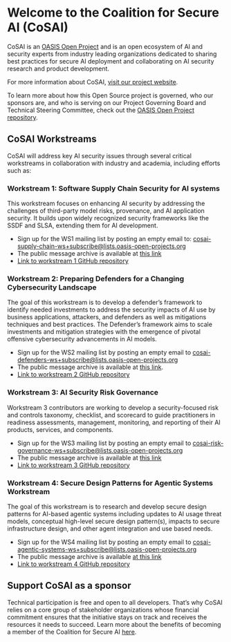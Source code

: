 
# Welcome to the Coalition for Secure AI (CoSAI)
CoSAI is an [OASIS Open Project](https://www.oasis-open.org/open-projects/) and is an open ecosystem of AI and security experts from industry leading organizations dedicated to sharing best practices for secure AI deployment and collaborating on AI security research and product development. 

For more information about CoSAI, [visit our project website](https://www.coalitionforsecureai.org/).

To learn more about how this Open Source project is governed, who our sponsors are, and who is serving on our Project Governing Board and Technical Steering Committee, check out the [OASIS Open Project repository](https://github.com/cosai-oasis/oasis-open-project).

## CoSAI Workstreams
CoSAI will address key AI security issues through several critical workstreams in collaboration with industry and academia, including efforts such as:

### Workstream 1: Software Supply Chain Security for AI systems
This workstream focuses on enhancing AI security by addressing the challenges of third-party model risks, provenance, and AI application security. It builds upon widely recognized security frameworks like the SSDF and SLSA, extending them for AI development. 
* Sign up for the WS1 mailing list by posting an empty email to: [cosai-supply-chain-ws+subscribe@lists.oasis-open-projects.org](mailto:cosai-supply-chain-ws+subscribe@lists.oasis-open-projects.org)
* The public message archive is available at [this link](https://lists.oasis-open-projects.org/g/cosai-supply-chain-ws/topics)
* [Link to workstream 1 GitHub repository](https://github.com/cosai-oasis/ws1-supply-chain)

### Workstream 2: Preparing Defenders for a Changing Cybersecurity Landscape
The goal of this workstream is to develop a defender’s framework to identify needed investments to address the security impacts of AI use by business applications, attackers, and defenders as well as mitigations techniques and best practices. The Defender’s framework aims to scale investments and mitigation strategies with the emergence of pivotal offensive cybersecurity advancements in AI models. 
* Sign up for the WS2 mailing list by posting an empty email to [cosai-defenders-ws+subscribe@lists.oasis-open-projects.org](mailto:cosai-defenders-ws+subscribe@lists.oasis-open-projects.org)
* The public message archive is available at [this link](https://lists.oasis-open-projects.org/g/cosai-defenders-ws/topics).
* [Link to workstream 2 GitHub repository](https://github.com/cosai-oasis/ws2-defenders)

### Workstream 3: AI Security Risk Governance
Workstream 3 contributors are working to develop a security-focused risk and controls taxonomy, checklist, and scorecard to guide practitioners in readiness assessments, management, monitoring, and reporting of their AI products, services, and components. 
* Sign up for the WS3 mailing list by posting an empty email to [cosai-risk-governance-ws+subscribe@lists.oasis-open-projects.org](mailto:cosai-risk-governance-ws+subscribe@lists.oasis-open-projects.org)
* The public message archive is available at [this link](https://lists.oasis-open-projects.org/g/cosai-risk-governance-ws/topics)
* [Link to workstream 3 GitHub repository](https://github.com/cosai-oasis/ws3-ai-risk-governance)

### Workstream 4: Secure Design Patterns for Agentic Systems Workstream
The goal of this workstream is to research and develop secure design patterns for AI-based agentic systems including updates to AI usage threat models, conceptual high-level secure design pattern(s), impacts to secure infrastructure design, and other agent integration and use based needs.
* Sign up for the WS4 mailing list by posting an empty email to [cosai-agentic-systems-ws+subscribe@lists.oasis-open-projects.org](mailto:cosai-agentic-systems-ws+subscribe@lists.oasis-open-projects.org)
* The public message archive is available [at this link](https://lists.oasis-open-projects.org/g/cosai-agentic-systems-ws/topics)
* [Link to workstream 4 GitHub repository](https://github.com/cosai-oasis/ws4-secure-design-agentic-systems)

## Support CoSAI as a sponsor
Technical participation is free and open to all developers. That’s why CoSAI relies on a core group of stakeholder organizations whose financial commitment ensures that the initiative stays on track and receives the resources it needs to succeed. 
Learn more about the benefits of becoming a member of the Coalition for Secure AI [here](https://www.coalitionforsecureai.org/join-us/).



